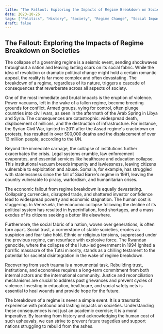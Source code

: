 ```yaml
---
title: "The Fallout: Exploring the Impacts of Regime Breakdown on Societies"
date: 2023-10-26
tags: ["Politics", "History", "Society", "Regime Change", "Social Impact"]
draft: false
---
```


## The Fallout: Exploring the Impacts of Regime Breakdown on Societies 

The collapse of a governing regime is a seismic event, sending shockwaves throughout a nation and leaving lasting scars on its social fabric.  While the idea of revolution or dramatic political change might hold a certain romantic appeal, the reality is far more complex and often devastating.  The breakdown of a regime, regardless of its nature, triggers a cascade of consequences that reverberate across all aspects of society. 

One of the most immediate and brutal impacts is the eruption of violence.  Power vacuums, left in the wake of a fallen regime, become breeding grounds for conflict.  Armed groups, vying for control, often plunge countries into civil wars, as seen in the aftermath of the Arab Spring in Libya and Syria.  The consequences are catastrophic: widespread death, displacement of millions, and the destruction of infrastructure. For instance, the Syrian Civil War, ignited in 2011 after the Assad regime's crackdown on protests, has resulted in over 500,000 deaths and the displacement of over 13 million people, according to the UN.

Beyond the immediate carnage, the collapse of institutions further exacerbates the crisis.  Legal systems crumble, law enforcement evaporates, and essential services like healthcare and education collapse. This institutional vacuum breeds impunity and lawlessness, leaving citizens vulnerable to exploitation and abuse.  Somalia, for example, has struggled with statelessness since the fall of Siad Barre's regime in 1991, leaving the country vulnerable to piracy, warlordism, and humanitarian crises.

The economic fallout from regime breakdown is equally devastating.  Collapsing currencies, disrupted trade, and shattered investor confidence lead to widespread poverty and economic stagnation. The human cost is staggering.  In Venezuela, the economic collapse following the decline of its political system has resulted in hyperinflation, food shortages, and a mass exodus of its citizens seeking a better life elsewhere. 

Furthermore, the social fabric of a nation, woven over generations, is often torn apart.  Social trust, a cornerstone of stable societies, erodes as suspicion and fear take hold.  Ethnic or religious tensions, suppressed under the previous regime, can resurface with explosive force.  The Rwandan genocide, where the collapse of the Hutu-led government in 1994 ignited a horrific massacre of the Tutsi minority, stands as a chilling testament to the potential for societal disintegration in the wake of regime breakdown.

Recovering from such trauma is a monumental task.  Rebuilding trust, institutions, and economies requires a long-term commitment from both internal actors and the international community.  Justice and reconciliation mechanisms are crucial to address past grievances and prevent cycles of violence.  Investing in education, healthcare, and social safety nets is essential to heal wounds and provide hope for the future.

The breakdown of a regime is never a simple event.  It is a traumatic experience with profound and lasting impacts on societies.  Understanding these consequences is not just an academic exercise; it is a moral imperative.  By learning from history and acknowledging the human cost of such upheavals, we can strive to prevent future tragedies and support nations struggling to rebuild from the ashes. 
